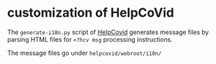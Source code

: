 # customization of HelpCoVid

The `generate-i18n.py` script of [HelpCovid](https://github.com/bstarynk/helpcovid) generates message files by parsing HTML files for `<?hcv msg` processing instructions.

The message files go under `helpcovid/webroot/i18n/` 
